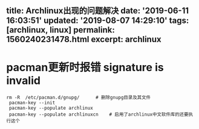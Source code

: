 title: Archlinux出现的问题解决
date: '2019-06-11 16:03:51'
updated: '2019-08-07 14:29:10'
tags: [archlinux, linux]
permalink: 1560240231478.html
excerpt: archlinux
---
# pacman更新时报错 signature is invalid

```
rm -R  /etc/pacman.d/gnupg/      # 删除gnupg目录及其文件
 pacman-key --init
 pacman-key --populate archlinux
 pacman-key --populate archlinuxcn    # 启用了archlinux中文软件库的还要执行这个
```